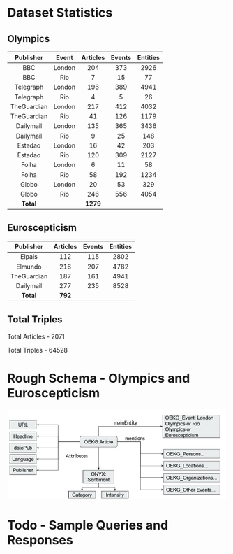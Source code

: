 # Dataset Statistics

## Olympics
| **Publisher** | **Event** | **Articles** | **Events** | **Entities** |
|:-------------:|:---------:|:------------:|:----------:|:------------:|
| BBC | London | 204 | 373 | 2926 |
| BBC | Rio | 7 | 15 | 77 |
| Telegraph | London | 196 | 389 | 4941 | 
| Telegraph | Rio | 4 | 5 | 26 |
| TheGuardian | London | 217 | 412 | 4032 |
| TheGuardian | Rio | 41 | 126 | 1179 |
| Dailymail | London | 135 | 365 | 3436 |
| Dailymail | Rio | 9 | 25 | 148 |
| Estadao | London | 16 | 42 | 203 |
| Estadao | Rio | 120 | 309 | 2127 |
| Folha | London | 6 | 11 | 58 |
| Folha | Rio | 58 | 192 | 1234  |
| Globo | London | 20 | 53 | 329 |
| Globo | Rio | 246 | 556 | 4054 |
| **Total** | | **1279** |  |  |


## Euroscepticism
| **Publisher** | **Articles** | **Events** | **Entities** |
|:---------:|:--------:|:------:|:--------:|
| Elpais | 112 | 115 | 2802 |
| Elmundo | 216 | 207 | 4782 |
| TheGuardian | 187 | 161 | 4941 |
| Dailymail | 277 | 235 | 8528 |
| **Total** | **792** |  |  |

## Total Triples
Total Articles - 2071

Total Triples - 64528

# Rough Schema - Olympics and Euroscepticism
![Schema](schema_time.JPG)

# Todo - Sample Queries and Responses

